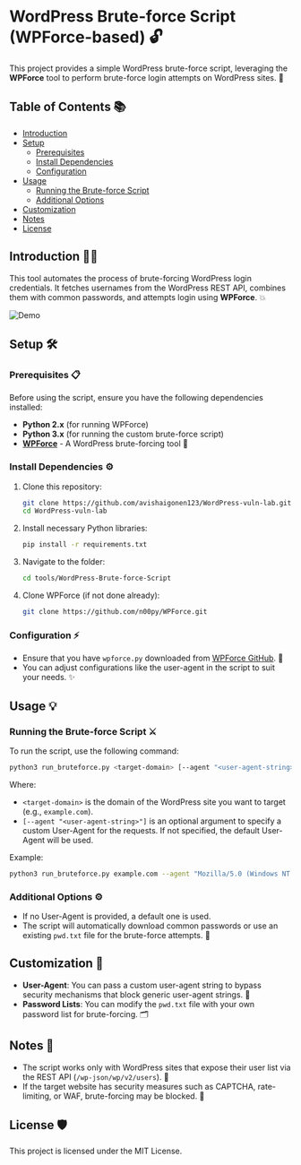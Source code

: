 # WordPress Brute-force Script (WPForce-based) 🔓

This project provides a simple WordPress brute-force script, leveraging the **WPForce** tool to perform brute-force login attempts on WordPress sites. 🚀

## Table of Contents 📚

- [Introduction](#introduction)
- [Setup](#setup)
  - [Prerequisites](#prerequisites)
  - [Install Dependencies](#install-dependencies)
  - [Configuration](#configuration)
- [Usage](#usage)
  - [Running the Brute-force Script](#running-the-brute-force-script)
  - [Additional Options](#additional-options)
- [Customization](#customization)
- [Notes](#notes)
- [License](#license)

## Introduction 👨‍💻

This tool automates the process of brute-forcing WordPress login credentials. It fetches usernames from the WordPress REST API, combines them with common passwords, and attempts login using **WPForce**. 💥

![Demo](https://i.imgur.com/zvzJUnG.gif)

## Setup 🛠️

### Prerequisites 📋

Before using the script, ensure you have the following dependencies installed:

- **Python 2.x** (for running WPForce)
- **Python 3.x** (for running the custom brute-force script)
- **[WPForce](https://github.com/n00py/WPForce)** - A WordPress brute-forcing tool 🧰

### Install Dependencies ⚙️

1. Clone this repository:
    ```bash
    git clone https://github.com/avishaigonen123/WordPress-vuln-lab.git
    cd WordPress-vuln-lab
    ```

2. Install necessary Python libraries:
    ```bash
    pip install -r requirements.txt
    ```
3. Navigate to the folder:
    ```bash
    cd tools/WordPress-Brute-force-Script
    ```

4. Clone WPForce (if not done already):
    ```bash
    git clone https://github.com/n00py/WPForce.git
    ```

### Configuration ⚡

- Ensure that you have `wpforce.py` downloaded from [WPForce GitHub](https://github.com/n00py/WPForce). 🔧
- You can adjust configurations like the user-agent in the script to suit your needs. ✨

## Usage 💡

### Running the Brute-force Script ⚔️

To run the script, use the following command:

```bash
python3 run_bruteforce.py <target-domain> [--agent "<user-agent-string>"]
```

Where:
- `<target-domain>` is the domain of the WordPress site you want to target (e.g., `example.com`).
- `[--agent "<user-agent-string>"]` is an optional argument to specify a custom User-Agent for the requests. If not specified, the default User-Agent will be used. 

Example:
```bash
python3 run_bruteforce.py example.com --agent "Mozilla/5.0 (Windows NT 10.0; Win64; x64) AppleWebKit/537.36 (KHTML, like Gecko) Chrome/115 Safari/537.36"
```

### Additional Options ⚙️

- If no User-Agent is provided, a default one is used.
- The script will automatically download common passwords or use an existing `pwd.txt` file for the brute-force attempts. 🔑

## Customization 🎨

- **User-Agent**: You can pass a custom user-agent string to bypass security mechanisms that block generic user-agent strings. 🧳
- **Password Lists**: You can modify the `pwd.txt` file with your own password list for brute-forcing. 🗂️

## Notes 📝

- The script works only with WordPress sites that expose their user list via the REST API (`/wp-json/wp/v2/users`). 📡
- If the target website has security measures such as CAPTCHA, rate-limiting, or WAF, brute-forcing may be blocked. 🛑

## License 🛡️

This project is licensed under the MIT License.
